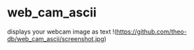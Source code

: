 # web_cam_ascii
displays your webcam image as text
!(https://github.com/theo-db/web_cam_ascii/screenshot.jpg)
